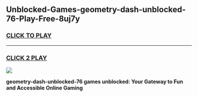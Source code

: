 
## Unblocked-Games-geometry-dash-unblocked-76-Play-Free-8uj7y
<h3>
<a href="https://premium76.site?title=geometry-dash-unblocked-76&ref=19M">CLICK TO PLAY</a></h3>
<hr>

<h3>
<a href="https://premium76.site?title=geometry-dash-unblocked-76&ref=19M">CLICK 2 PLAY</a>
  
</h3>

<a href="https://premium76.site?title=geometry-dash-unblocked-76&ref=19M"><img src="https://clearcache.store/games.png"></a>


**geometry-dash-unblocked-76 games unblocked: Your Gateway to Fun and Accessible Online Gaming**
